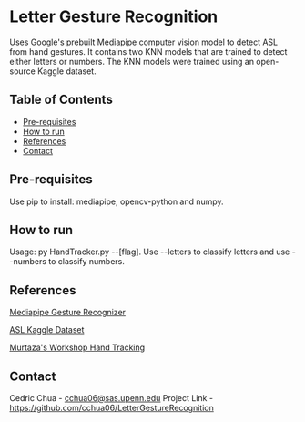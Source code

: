 # Letter Gesture Recognition

Uses Google's prebuilt Mediapipe computer vision model to detect ASL from hand gestures. It contains two KNN models that are trained to detect either letters or numbers. The KNN models were trained using an open-source Kaggle dataset.

## Table of Contents

- [Pre-requisites](#pre-requisites)
- [How to run](#how-to-run)
- [References](#references)
- [Contact](#contact)

## Pre-requisites

Use pip to install: mediapipe, opencv-python and numpy.

## How to run

Usage: py HandTracker.py --[flag]. Use --letters to classify letters and use --numbers to classify numbers.

## References

[Mediapipe Gesture Recognizer](https://ai.google.dev/edge/mediapipe/solutions/vision/gesture_recognizer/python)

[ASL Kaggle Dataset](https://www.kaggle.com/datasets/ayuraj/asl-dataset/data)

[Murtaza's Workshop Hand Tracking](https://www.youtube.com/watch?v=NZde8Xt78Iw&ab_channel=Murtaza%27sWorkshop-RoboticsandAI)

## Contact

Cedric Chua - cchua06@sas.upenn.edu
Project Link - https://github.com/cchua06/LetterGestureRecognition